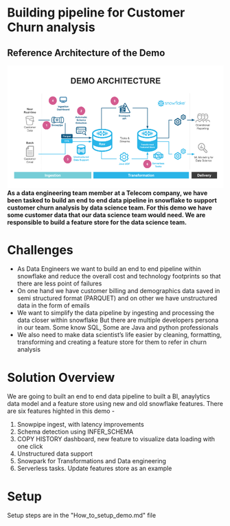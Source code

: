 # Building pipeline for Customer Churn analysis

## Reference Architecture of the Demo
<img src="/images/ref_architecure.png" />

<b>
As a data engineering team member at a Telecom company, we have been tasked to build an end to end data pipeline in snowflake to support customer churn analysis by data science team. For this demo we have some customer data that our data science team would need.  We are responsible to build a feature store for the data science team. </b>


# Challenges
* As Data Engineers we want to build an end to end pipeline within snowflake and reduce the overall cost and technology footprints so that there are less point of failures
* On one hand we have customer billing and demographics data saved in semi structured format (PARQUET) and on other we have unstructured data in the form of emails
* We want to simplify the data pipeline by ingesting and processing the data closer within snowflake
But there are multiple developers persona in our team. Some know SQL, Some are Java and python professionals
* We also need to make data scientist’s life easier by cleaning, formatting, transforming and creating a feature store for them to refer in churn analysis

# Solution Overview

We are going to built an end to end data pipeline to built a BI, anaylytics data model and a feature store using new and old snowflake features. There are six features highted in this demo -

1. Snowpipe ingest, with latency improvements
2. Schema detection using INFER_SCHEMA
3. COPY HISTORY dashboard, new feature to visualize data loading with one click
4. Unstructured data support
5. Snowpark for Transformations and Data engineering
6. Serverless tasks. Update features store as an example

# Setup

Setup steps are in the "How_to_setup_demo.md" file